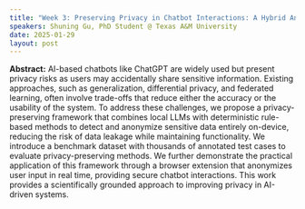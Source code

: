 ```yaml
---
title: "Week 3: Preserving Privacy in Chatbot Interactions: A Hybrid Anonymization and Reversible Transformation Framework"
speakers: Shuning Gu, PhD Student @ Texas A&M University 
date: 2025-01-29
layout: post
---
```

**Abstract:** AI-based chatbots like ChatGPT are widely used but present privacy risks as users may accidentally share sensitive information. Existing approaches, such as generalization, differential privacy, and federated learning, often involve trade-offs that reduce either the accuracy or the usability of the system. To address these challenges, we propose a privacy-preserving framework that combines local LLMs with deterministic rule-based methods to detect and anonymize sensitive data entirely on-device, reducing the risk of data leakage while maintaining functionality. We introduce a benchmark dataset with thousands of annotated test cases to evaluate privacy-preserving methods. We further demonstrate the practical application of this framework through a browser extension that anonymizes user input in real time, providing secure chatbot interactions. This work provides a scientifically grounded approach to improving privacy in AI-driven systems.